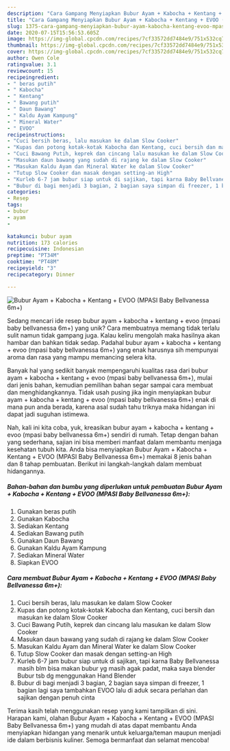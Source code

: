 ```yaml
---
description: "Cara Gampang Menyiapkan Bubur Ayam + Kabocha + Kentang + EVOO (MPASI Baby Bellvanessa 6m+) Anti Gagal"
title: "Cara Gampang Menyiapkan Bubur Ayam + Kabocha + Kentang + EVOO (MPASI Baby Bellvanessa 6m+) Anti Gagal"
slug: 1375-cara-gampang-menyiapkan-bubur-ayam-kabocha-kentang-evoo-mpasi-baby-bellvanessa-6m-anti-gagal
date: 2020-07-15T15:56:53.605Z
image: https://img-global.cpcdn.com/recipes/7cf33572dd7484e9/751x532cq70/bubur-ayam-kabocha-kentang-evoo-mpasi-baby-bellvanessa-6m-foto-resep-utama.jpg
thumbnail: https://img-global.cpcdn.com/recipes/7cf33572dd7484e9/751x532cq70/bubur-ayam-kabocha-kentang-evoo-mpasi-baby-bellvanessa-6m-foto-resep-utama.jpg
cover: https://img-global.cpcdn.com/recipes/7cf33572dd7484e9/751x532cq70/bubur-ayam-kabocha-kentang-evoo-mpasi-baby-bellvanessa-6m-foto-resep-utama.jpg
author: Owen Cole
ratingvalue: 3.1
reviewcount: 15
recipeingredient:
- " beras putih"
- " Kabocha"
- " Kentang"
- " Bawang putih"
- " Daun Bawang"
- " Kaldu Ayam Kampung"
- " Mineral Water"
- " EVOO"
recipeinstructions:
- "Cuci bersih beras, lalu masukan ke dalam Slow Cooker"
- "Kupas dan potong kotak-kotak Kabocha dan Kentang, cuci bersih dan masukan ke dalam Slow Cooker"
- "Cuci Bawang Putih, keprek dan cincang lalu masukan ke dalam Slow Cooker"
- "Masukan daun bawang yang sudah di rajang ke dalam Slow Cooker"
- "Masukan Kaldu Ayam dan Mineral Water ke dalam Slow Cooker"
- "Tutup Slow Cooker dan masak dengan setting-an High"
- "Kurleb 6-7 jam bubur siap untuk di sajikan, tapi karna Baby Bellvanessa masih blm bisa makan bubur yg masih agak padat, maka saya blender Bubur tsb dg menggunakan Hand Blender"
- "Bubur di bagi menjadi 3 bagian, 2 bagian saya simpan di freezer, 1 bagian lagi saya tambahkan EVOO lalu di aduk secara perlahan dan sajikan dengan penuh cinta"
categories:
- Resep
tags:
- bubur
- ayam
- 

katakunci: bubur ayam  
nutrition: 173 calories
recipecuisine: Indonesian
preptime: "PT34M"
cooktime: "PT48M"
recipeyield: "3"
recipecategory: Dinner

---
```



![Bubur Ayam + Kabocha + Kentang + EVOO (MPASI Baby Bellvanessa 6m+)](https://img-global.cpcdn.com/recipes/7cf33572dd7484e9/751x532cq70/bubur-ayam-kabocha-kentang-evoo-mpasi-baby-bellvanessa-6m-foto-resep-utama.jpg)

Sedang mencari ide resep bubur ayam + kabocha + kentang + evoo (mpasi baby bellvanessa 6m+) yang unik? Cara membuatnya memang tidak terlalu sulit namun tidak gampang juga. Kalau keliru mengolah maka hasilnya akan hambar dan bahkan tidak sedap. Padahal bubur ayam + kabocha + kentang + evoo (mpasi baby bellvanessa 6m+) yang enak harusnya sih mempunyai aroma dan rasa yang mampu memancing selera kita.



Banyak hal yang sedikit banyak mempengaruhi kualitas rasa dari bubur ayam + kabocha + kentang + evoo (mpasi baby bellvanessa 6m+), mulai dari jenis bahan, kemudian pemilihan bahan segar sampai cara membuat dan menghidangkannya. Tidak usah pusing jika ingin menyiapkan bubur ayam + kabocha + kentang + evoo (mpasi baby bellvanessa 6m+) enak di mana pun anda berada, karena asal sudah tahu triknya maka hidangan ini dapat jadi suguhan istimewa.


Nah, kali ini kita coba, yuk, kreasikan bubur ayam + kabocha + kentang + evoo (mpasi baby bellvanessa 6m+) sendiri di rumah. Tetap dengan bahan yang sederhana, sajian ini bisa memberi manfaat dalam membantu menjaga kesehatan tubuh kita. Anda bisa menyiapkan Bubur Ayam + Kabocha + Kentang + EVOO (MPASI Baby Bellvanessa 6m+) memakai 8 jenis bahan dan 8 tahap pembuatan. Berikut ini langkah-langkah dalam membuat hidangannya.

<!--inarticleads1-->

##### Bahan-bahan dan bumbu yang diperlukan untuk pembuatan Bubur Ayam + Kabocha + Kentang + EVOO (MPASI Baby Bellvanessa 6m+):

1. Gunakan  beras putih
1. Gunakan  Kabocha
1. Sediakan  Kentang
1. Sediakan  Bawang putih
1. Gunakan  Daun Bawang
1. Gunakan  Kaldu Ayam Kampung
1. Sediakan  Mineral Water
1. Siapkan  EVOO




<!--inarticleads2-->

##### Cara membuat Bubur Ayam + Kabocha + Kentang + EVOO (MPASI Baby Bellvanessa 6m+):

1. Cuci bersih beras, lalu masukan ke dalam Slow Cooker
1. Kupas dan potong kotak-kotak Kabocha dan Kentang, cuci bersih dan masukan ke dalam Slow Cooker
1. Cuci Bawang Putih, keprek dan cincang lalu masukan ke dalam Slow Cooker
1. Masukan daun bawang yang sudah di rajang ke dalam Slow Cooker
1. Masukan Kaldu Ayam dan Mineral Water ke dalam Slow Cooker
1. Tutup Slow Cooker dan masak dengan setting-an High
1. Kurleb 6-7 jam bubur siap untuk di sajikan, tapi karna Baby Bellvanessa masih blm bisa makan bubur yg masih agak padat, maka saya blender Bubur tsb dg menggunakan Hand Blender
1. Bubur di bagi menjadi 3 bagian, 2 bagian saya simpan di freezer, 1 bagian lagi saya tambahkan EVOO lalu di aduk secara perlahan dan sajikan dengan penuh cinta




Terima kasih telah menggunakan resep yang kami tampilkan di sini. Harapan kami, olahan Bubur Ayam + Kabocha + Kentang + EVOO (MPASI Baby Bellvanessa 6m+) yang mudah di atas dapat membantu Anda menyiapkan hidangan yang menarik untuk keluarga/teman maupun menjadi ide dalam berbisnis kuliner. Semoga bermanfaat dan selamat mencoba!
